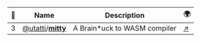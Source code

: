 |:star2: | Name | Description | 🌍|
|---|---|---|---|
|3|[@utatti](https://github.com/utatti)/[**mitty**](https://github.com/utatti/mitty)|A Brain*uck to WASM compiler|[:arrow_upper_right:](https://utatti.github.io/mitty/)|

